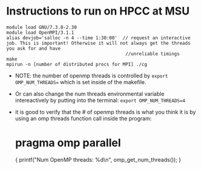 # Instructions to run on HPCC at MSU

    
    module load GNU/7.3.0-2.30
    module load OpenMPI/3.1.1
    alias devjob='salloc -n 4 --time 1:30:00'  // request an interactive job. This is important! Otherwise it will not always get the threads you ask for and have 
                                                //unreliable timings
    make
    mpirun -n [number of distributed procs for MPI] ./cg

    
* NOTE: the number of openmp threads is controlled by `export  OMP_NUM_THREADS=` which is set inside of the makefile.
* Or can also change the num threads environmental variable intereactively by putting into the terminal: `export OMP_NUM_THREADS=4`

* it is good to verify that the # of openmp threads is what you think it is by using an omp threads function call inside the program:
    
   # pragma omp parallel
   {
      printf("Num OpenMP threads: %d\n", omp_get_num_threads());
   }
